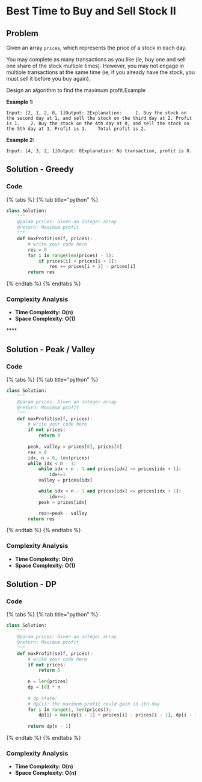 # Best Time to Buy and Sell Stock II

## Problem

Given an array `prices`, which represents the price of a stock in each day.

You may complete as many transactions as you like \(ie, buy one and sell one share of the stock multiple times\). However, you may not engage in multiple transactions at the same time \(ie, if you already have the stock, you must sell it before you buy again\).

Design an algorithm to find the maximum profit.Example

**Example 1:**

```text
Input: [2, 1, 2, 0, 1]Output: 2Explanation:     1. Buy the stock on the second day at 1, and sell the stock on the third day at 2. Profit is 1.    2. Buy the stock on the 4th day at 0, and sell the stock on the 5th day at 1. Profit is 1.    Total profit is 2.
```

**Example 2:**

```text
Input: [4, 3, 2, 1]Output: 0Explanation: No transaction, profit is 0.
```

## Solution - Greedy

### Code

{% tabs %}
{% tab title="python" %}
```python
class Solution:
    """
    @param prices: Given an integer array
    @return: Maximum profit
    """
    def maxProfit(self, prices):
        # write your code here
        res = 0
        for i in range(len(prices) - 1):
            if prices[i] < prices[i + 1]:
                res += prices[i + 1] - prices[i]
        return res
```
{% endtab %}
{% endtabs %}

### Complexity Analysis

* **Time Complexity: O\(n\)**
* **Space Complexity: O\(1\)**

\*\*\*\*

## Solution - Peak / Valley

### Code

{% tabs %}
{% tab title="python" %}
```python
class Solution:
    """
    @param prices: Given an integer array
    @return: Maximum profit
    """
    def maxProfit(self, prices):
        # write your code here
        if not prices:
            return 0
        
        peak, valley = prices[0], prices[0]
        res = 0 
        idx, n = 0, len(prices)
        while idx < n - 1:
            while idx < n - 1 and prices[idx] >= prices[idx + 1]:
                idx+=1
            valley = prices[idx]

            while idx < n - 1 and prices[idx] <= prices[idx + 1]:
                idx+=1
            peak = prices[idx]

            res+=peak - valley
        return res
```
{% endtab %}
{% endtabs %}

### Complexity Analysis

* **Time Complexity: O\(n\)**
* **Space Complexity: O\(1\)**

## Solution - DP

### Code

{% tabs %}
{% tab title="python" %}
```python
class Solution:
    """
    @param prices: Given an integer array
    @return: Maximum profit
    """
    def maxProfit(self, prices):
        # write your code here
        if not prices:
            return 0
        
        n = len(prices)
        dp = [0] * n
        
        # dp state:
        # dp[i]: the maximum profit could gain in ith day
        for i in range(1, len(prices)):
            dp[i] = max(dp[i - 1] + prices[i] - prices[i - 1], dp[i - 1])
        
        return dp[n - 1]
```
{% endtab %}
{% endtabs %}

### Complexity Analysis

* **Time Complexity: O\(n\)**
* **Space Complexity: O\(n\)**


